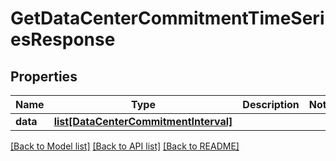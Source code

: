 # GetDataCenterCommitmentTimeSeriesResponse

## Properties
Name | Type | Description | Notes
------------ | ------------- | ------------- | -------------
**data** | [**list[DataCenterCommitmentInterval]**](DataCenterCommitmentInterval.md) |  | 

[[Back to Model list]](../README.md#documentation-for-models) [[Back to API list]](../README.md#documentation-for-api-endpoints) [[Back to README]](../README.md)


